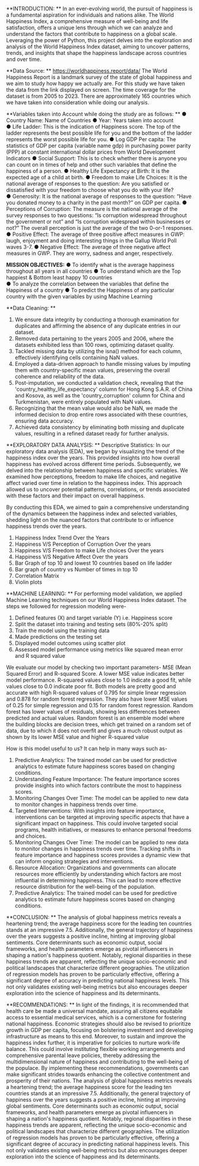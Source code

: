 **INTRODUCTION: **
In an ever-evolving world, the pursuit of happiness is a fundamental aspiration for individuals and nations 
alike. The World Happiness Index, a comprehensive measure of well-being and life satisfaction, offers a 
unique lens through which we can analyze and understand the factors that contribute to happiness on a 
global scale.  
Leveraging the power of Python, this project delves into the exploration and analysis of the World 
Happiness Index dataset, aiming to uncover patterns, trends, and insights that shape the happiness landscape 
across countries and over time. 


**Data Source: **
https://worldhappiness.report/data/ 
The World Happiness Report is a landmark survey of the state of global happiness and we aim to study 
how happy we actually are. 
For this study we have taken the data from the link displayed on screen. The time coverage for the dataset 
is from 2005 to 2023. There are approximately 165 countries which we have taken into consideration while 
doing our analysis. 


**Variables taken into Account while doing the study are as follows: **
● Country Name: Name of Countries 
● Year: Years taken into account  
● Life Ladder: This is the indication of Happiness score. The top of the ladder represents the best possible 
life for you and the bottom of the ladder represents the worst possible life for you. 
● Log GDP Per capita: The statistics of GDP per capita (variable name gdp) in purchasing power parity 
(PPP) at constant international dollar prices from World Development Indicators 
● Social Support: This is to check whether there is anyone you can count on in times of help and other 
such variables that define the happiness of a person. 
● Healthy Life Expectancy at Birth: It is the expected age of a child at birth. 
● Freedom to make Life Choices: It is the national average of responses to the question: Are you 
satisfied or dissatisfied with your freedom to choose what you do with your life?  
● Generosity: It is the national average of responses to the question: “Have you donated money to a 
charity in the past month?” on GDP per capita. 
● Perceptions of Corruption: The measure is the national average of the survey responses to two 
questions: “Is corruption widespread throughout the government or not” and “Is corruption widespread 
within businesses or not?” The overall perception is just the average of the two 0-or-1 responses. 
● Positive Effect: The average of three positive affect measures in GWP: laugh, enjoyment and doing 
interesting things in the Gallup World Poll waves 3-7. 
● Negative Effect: The average of three negative affect measures in GWP. They are worry, sadness and 
anger, respectively. 


**MISSION OBJECTIVES:** 
● To identify what is the average happiness throughout all years in all countries 
● To understand which are the Top happiest & Bottom least happy 10 countries  
● To analyze the correlation between the variables that define the Happiness of a country 
● To predict the Happiness of any particular country with the given variables by using Machine 
Learning 


**Data Cleaning: **
1. We ensure data integrity by conducting a thorough examination for duplicates and affirming the 
absence of any duplicate entries in our dataset. 
2. Removed data pertaining to the years 2005 and 2006, where the datasets exhibited less than 100 
rows, optimizing dataset quality. 
3. Tackled missing data by utilizing the isna() method for each column, effectively identifying cells 
containing NaN values. 
4. Employed a data-driven approach to handle missing values by imputing them with country-specific 
mean values, preserving the overall coherence and reliability of the data. 
5. Post-imputation, 
we conducted a validation check, revealing that the 
'country_healthy_life_expectancy' column for Hong Kong S.A.R. of China and Kosova, as well as 
the 'country_corruption' column for China and Turkmenistan, were entirely populated with NaN 
values. 
6. Recognizing that the mean value would also be NaN, we made the informed decision to drop entire 
rows associated with these countries, ensuring data accuracy. 
7. Achieved data consistency by eliminating both missing and duplicate values, resulting in a refined 
dataset ready for further analysis. 

**EXPLORATORY DATA ANALYSIS: **
Descriptive Statistics: 
In our exploratory data analysis (EDA), we began by visualizing the trend of the happiness index over the 
years. This provided insights into how overall happiness has evolved across different time periods. 
Subsequently, we delved into the relationship between happiness and specific variables. We examined how 
perceptions, freedom to make life choices, and negative affect varied over time in relation to the happiness 
index. This approach allowed us to uncover potential patterns, correlations, or trends associated with these 
factors and their impact on overall happiness. 

By conducting this EDA, we aimed to gain a comprehensive understanding of the dynamics between the 
happiness index and selected variables, shedding light on the nuanced factors that contribute to or influence 
happiness trends over the years.

1. Happiness Index Trend Over the Years
2. Happiness V/S Perception of Corruption Over the years
3. Happiness V/S Freedom to make Life choices Over the years
4. Happiness V/S Negative Affect Over the years
5. Bar Graph of top 10 and lowest 10 countries based on life ladder
7.  Bar graph of country vs Number of times in top 10
8.  Correlation Matrix
9.  Violin plots

**MACHINE LEARNING: **
For performing model validation, we applied Machine Learning techniques on our World Happiness Index 
dataset. 
The steps we followed for regression modeling were- 
1. Defined features (X) and target variable (Y) i.e. Happiness score 
2. Split the dataset into training and testing sets (80%-20% split) 
3. Train the model using the training data 
4. Made predictions on the testing set 
5. Displayed model outcomes using scatter plot 
6. Assessed model performance using metrics like squared mean error and R squared value

We evaluate our model by checking two important parameters- MSE (Mean Squared Error) and R-squared 
Score. A lower MSE value indicates better model performance. R-squared values close to 1.0 indicate a 
good fit, while values close to 0.0 indicate poor fit. 
Both models are pretty good and accurate with high R-squared values of 0.795 for simple linear regression 
and 0.878 for random forest regression. They also have lower MSE values of 0.25 for simple regression 
and 0.15 for random forest regression. 
Random forest has lower values of residuals, showing less differences between predicted and actual values. 
Random forest is an ensemble model where the building blocks are decision trees, which get trained on a 
random set of data, due to which it does not overfit and gives a much robust output as shown by its lower 
MSE value and higher R-squared value 

How is this model useful to us? It can help in many ways such as- 
1. Predictive Analytics: The trained model can be used for predictive analytics to estimate future 
happiness scores based on changing conditions. 
2. Understanding Feature Importance: The feature importance scores provide insights into which 
factors contribute the most to happiness scores. 
3. Monitoring Changes Over Time: The model can be applied to new data to monitor changes in 
happiness trends over time. 
4. Targeted Interventions: With insights into feature importance, interventions can be targeted at 
improving specific aspects that have a significant impact on happiness. This could involve targeted 
social programs, health initiatives, or measures to enhance personal freedoms and choices. 
5. Monitoring Changes Over Time: The model can be applied to new data to monitor changes in 
happiness trends over time. Tracking shifts in feature importance and happiness scores provides a 
dynamic view that can inform ongoing strategies and interventions. 
6. Resource Allocation: Organizations and governments can allocate resources more efficiently by 
understanding which factors are most influential in determining happiness. This can lead to more 
effective resource distribution for the well-being of the population. 
7. Predictive Analytics: The trained model can be used for predictive analytics to estimate future 
happiness scores based on changing conditions.

**CONCLUSION: **
The analysis of global happiness metrics reveals a heartening trend; the average happiness score for the 
leading ten countries stands at an impressive 7.5. Additionally, the general trajectory of happiness over the 
years suggests a positive incline, hinting at improving global sentiments. Core determinants such as 
economic output, social frameworks, and health parameters emerge as pivotal influencers in shaping a 
nation's happiness quotient. Notably, regional disparities in these happiness trends are apparent, reflecting 
the unique socio-economic and political landscapes that characterize different geographies. The utilization 
of regression models has proven to be particularly effective, offering a significant degree of accuracy in 
predicting national happiness levels. This not only validates existing well-being metrics but also encourages 
deeper exploration into the science of happiness and its determinants. 


**RECOMMENDATIONS: **
In light of the findings, it is recommended that health care be made a universal mandate, assuring all citizens 
equitable access to essential medical services, which is a cornerstone for fostering national happiness. 
Economic strategies should also be revised to prioritize growth in GDP per capita, focusing on bolstering 
investment and developing infrastructure as means to this end. Moreover, to sustain and improve the 
happiness index further, it is imperative for policies to nurture work-life balance. This could involve 
instituting flexible working arrangements and comprehensive parental leave policies, thereby addressing 
the multidimensional nature of happiness and contributing to the well-being of the populace. By 
implementing these recommendations, governments can make significant strides towards enhancing the 
collective contentment and prosperity of their nations.
The analysis of global happiness metrics reveals a heartening trend; the average happiness score for the 
leading ten countries stands at an impressive 7.5. Additionally, the general trajectory of happiness over the 
years suggests a positive incline, hinting at improving global sentiments. Core determinants such as 
economic output, social frameworks, and health parameters emerge as pivotal influencers in shaping a 
nation's happiness quotient. Notably, regional disparities in these happiness trends are apparent, reflecting 
the unique socio-economic and political landscapes that characterize different geographies. The utilization 
of regression models has proven to be particularly effective, offering a significant degree of accuracy in 
predicting national happiness levels. This not only validates existing well-being metrics but also encourages 
deeper exploration into the science of happiness and its determinants. 
